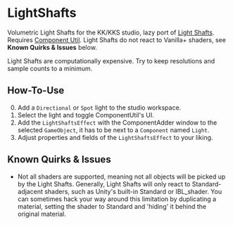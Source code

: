 # LightShafts

Volumetric Light Shafts for the KK/KKS studio, lazy port of [Light Shafts](https://github.com/robcupisz/LightShafts). Requires [Component Util](https://github.com/RSkoi/ComponentUtil). Light Shafts do not react to Vanilla+ shaders, see **Known Quirks & Issues** below.

Light Shafts are computationally expensive. Try to keep resolutions and sample counts to a minimum.

## How-To-Use

0. Add a `Directional` or `Spot` light to the studio workspace.
1. Select the light and toggle ComponentUtil's UI.
2. Add the `LightShaftsEffect` with the ComponentAdder window to the selected `GameObject`, it has to be next to a `Component` named `Light`.
3. Adjust properties and fields of the `LightShaftsEffect` to your liking.

## Known Quirks & Issues

- Not all shaders are supported, meaning not all objects will be picked up by the Light Shafts. Generally, Light Shafts will only react to Standard-adjacent shaders, such as Unity's built-in Standard or IBL_shader. You can sometimes hack your way around this limitation by duplicating a material, setting the shader to Standard and 'hiding' it behind the original material.
